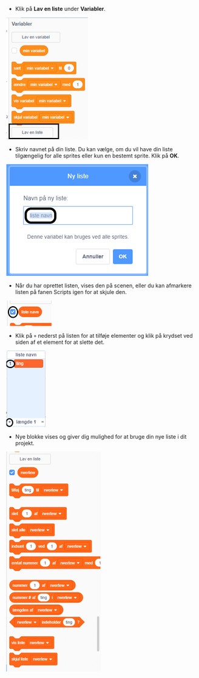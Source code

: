 + Klik på **Lav en liste** under **Variabler**.

![Lav en liste](images/make-a-list-annotated.png)

+ Skriv navnet på din liste. Du kan vælge, om du vil have din liste tilgængelig for alle sprites eller kun en bestemt sprite. Klik på **OK**.

![Listenavn](images/list-name-annotated.png)

+ Når du har oprettet listen, vises den på scenen, eller du kan afmarkere listen på fanen Scripts igen for at skjule den.

![Liste vis/skjul](images/list-show-hide-annotated.png)

+ Klik på `+` nederst på listen for at tilføje elementer og klik på krydset ved siden af et element for at slette det.

![Liste vis/skjul](images/list-add-delete-annotated.png)

+ Nye blokke vises og giver dig mulighed for at bruge din nye liste i dit projekt.

![Liste-blokke](images/list-blocks.png)
